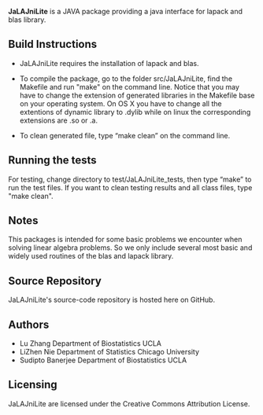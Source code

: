 
<b>JaLAJniLite</b> is a JAVA package providing a java interface for lapack and blas library.


Build Instructions
------------------

* JaLAJniLite requires the installation of lapack and blas. 

* To compile the package, go to the folder src/JaLAJniLite, find the Makefile and run "make" on the command line. Notice that you may have to change the extension of generated libraries in the Makefile base on your operating system. On OS X you have to change all the extentions of dynamic library to .dylib while on linux the corresponding extensions are .so or .a.  

* To clean generated file, type “make clean” on the command line. 


Running the tests
-----------------
For testing, change directory to test/JaLAJniLite_tests, then type “make” to run the test files. If you want to clean testing results and all class files, type "make clean".  


Notes
---------
This packages is intended for some basic problems we encounter when solving linear algebra problems. So we only include several most basic and widely used routines of the blas and lapack library.


Source Repository
-----------------
JaLAJniLite's source-code repository is hosted here on GitHub.


Authors
---------
* Lu Zhang           Department of Biostatistics  UCLA
* LiZhen Nie         Department of Statistics     Chicago University
* Sudipto Banerjee   Department of Biostatistics  UCLA


Licensing
---------
JaLAJniLite are licensed under the Creative Commons Attribution License. 



